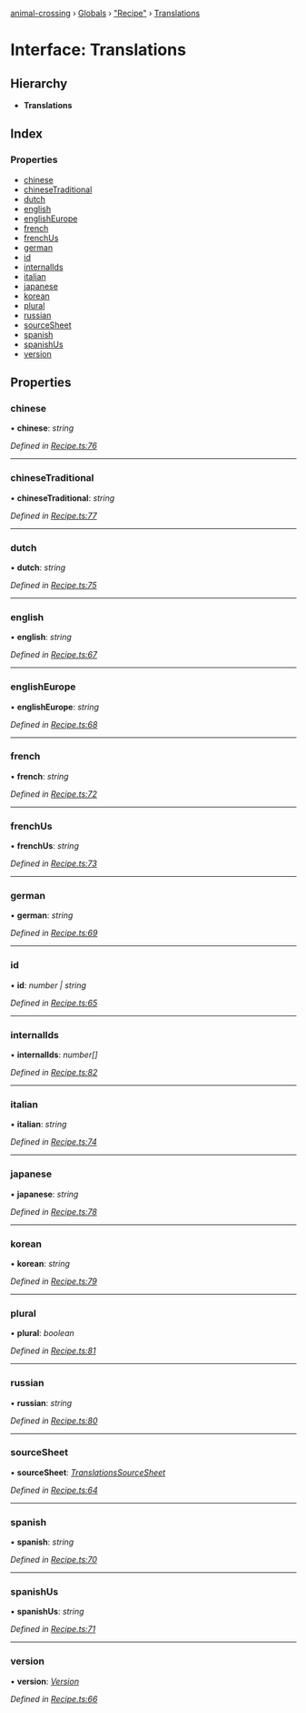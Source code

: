 [animal-crossing](../README.md) › [Globals](../globals.md) › ["Recipe"](../modules/_recipe_.md) › [Translations](_recipe_.translations.md)

# Interface: Translations

## Hierarchy

* **Translations**

## Index

### Properties

* [chinese](_recipe_.translations.md#chinese)
* [chineseTraditional](_recipe_.translations.md#chinesetraditional)
* [dutch](_recipe_.translations.md#dutch)
* [english](_recipe_.translations.md#english)
* [englishEurope](_recipe_.translations.md#englisheurope)
* [french](_recipe_.translations.md#french)
* [frenchUs](_recipe_.translations.md#frenchus)
* [german](_recipe_.translations.md#german)
* [id](_recipe_.translations.md#id)
* [internalIds](_recipe_.translations.md#internalids)
* [italian](_recipe_.translations.md#italian)
* [japanese](_recipe_.translations.md#japanese)
* [korean](_recipe_.translations.md#korean)
* [plural](_recipe_.translations.md#plural)
* [russian](_recipe_.translations.md#russian)
* [sourceSheet](_recipe_.translations.md#sourcesheet)
* [spanish](_recipe_.translations.md#spanish)
* [spanishUs](_recipe_.translations.md#spanishus)
* [version](_recipe_.translations.md#version)

## Properties

###  chinese

• **chinese**: *string*

*Defined in [Recipe.ts:76](https://github.com/Norviah/animal-crossing/blob/1f4a387/module/types/Recipe.ts#L76)*

___

###  chineseTraditional

• **chineseTraditional**: *string*

*Defined in [Recipe.ts:77](https://github.com/Norviah/animal-crossing/blob/1f4a387/module/types/Recipe.ts#L77)*

___

###  dutch

• **dutch**: *string*

*Defined in [Recipe.ts:75](https://github.com/Norviah/animal-crossing/blob/1f4a387/module/types/Recipe.ts#L75)*

___

###  english

• **english**: *string*

*Defined in [Recipe.ts:67](https://github.com/Norviah/animal-crossing/blob/1f4a387/module/types/Recipe.ts#L67)*

___

###  englishEurope

• **englishEurope**: *string*

*Defined in [Recipe.ts:68](https://github.com/Norviah/animal-crossing/blob/1f4a387/module/types/Recipe.ts#L68)*

___

###  french

• **french**: *string*

*Defined in [Recipe.ts:72](https://github.com/Norviah/animal-crossing/blob/1f4a387/module/types/Recipe.ts#L72)*

___

###  frenchUs

• **frenchUs**: *string*

*Defined in [Recipe.ts:73](https://github.com/Norviah/animal-crossing/blob/1f4a387/module/types/Recipe.ts#L73)*

___

###  german

• **german**: *string*

*Defined in [Recipe.ts:69](https://github.com/Norviah/animal-crossing/blob/1f4a387/module/types/Recipe.ts#L69)*

___

###  id

• **id**: *number | string*

*Defined in [Recipe.ts:65](https://github.com/Norviah/animal-crossing/blob/1f4a387/module/types/Recipe.ts#L65)*

___

###  internalIds

• **internalIds**: *number[]*

*Defined in [Recipe.ts:82](https://github.com/Norviah/animal-crossing/blob/1f4a387/module/types/Recipe.ts#L82)*

___

###  italian

• **italian**: *string*

*Defined in [Recipe.ts:74](https://github.com/Norviah/animal-crossing/blob/1f4a387/module/types/Recipe.ts#L74)*

___

###  japanese

• **japanese**: *string*

*Defined in [Recipe.ts:78](https://github.com/Norviah/animal-crossing/blob/1f4a387/module/types/Recipe.ts#L78)*

___

###  korean

• **korean**: *string*

*Defined in [Recipe.ts:79](https://github.com/Norviah/animal-crossing/blob/1f4a387/module/types/Recipe.ts#L79)*

___

###  plural

• **plural**: *boolean*

*Defined in [Recipe.ts:81](https://github.com/Norviah/animal-crossing/blob/1f4a387/module/types/Recipe.ts#L81)*

___

###  russian

• **russian**: *string*

*Defined in [Recipe.ts:80](https://github.com/Norviah/animal-crossing/blob/1f4a387/module/types/Recipe.ts#L80)*

___

###  sourceSheet

• **sourceSheet**: *[TranslationsSourceSheet](../enums/_recipe_.translationssourcesheet.md)*

*Defined in [Recipe.ts:64](https://github.com/Norviah/animal-crossing/blob/1f4a387/module/types/Recipe.ts#L64)*

___

###  spanish

• **spanish**: *string*

*Defined in [Recipe.ts:70](https://github.com/Norviah/animal-crossing/blob/1f4a387/module/types/Recipe.ts#L70)*

___

###  spanishUs

• **spanishUs**: *string*

*Defined in [Recipe.ts:71](https://github.com/Norviah/animal-crossing/blob/1f4a387/module/types/Recipe.ts#L71)*

___

###  version

• **version**: *[Version](../enums/_recipe_.version.md)*

*Defined in [Recipe.ts:66](https://github.com/Norviah/animal-crossing/blob/1f4a387/module/types/Recipe.ts#L66)*
